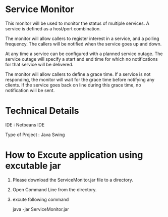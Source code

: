# Service Monitor

This monitor will be used to monitor the status of multiple services.  A service is defined as a host/port combination.  

The monitor will allow callers to register interest in a service, and a polling frequency. The callers will be notified when the service goes up and down.

At any time a service can be configured with a planned service outage. The service outage will specify a start and end time for which no notifications for that service will be delivered.

The monitor will allow callers to define a grace time.  If a service is not responding, the monitor will wait for the grace time before notifying any clients.  If the service goes back on line during this grace time, no notification will be sent.  

# Technical Details

IDE : Netbeans IDE

Type of Project : Java Swing 

# How to Excute application using excutable jar

1) Please download the ServiceMonitor.jar file to a directory.

2) Open Command Line from the directory.

3) excute following command
     
     java -jar ServiceMonitor.jar




